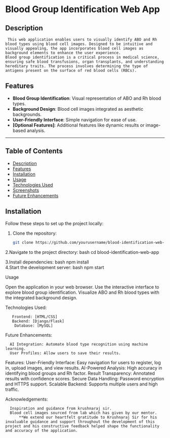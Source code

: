 # Blood Group Identification Web App  

## Description  
     This web application enables users to visually identify ABO and Rh blood types using blood cell images. Designed to be intuitive and visually appealing, the app incorporates blood cell images as background elements to enhance the user experience.  
    Blood group identification is a critical process in medical science, ensuring safe blood transfusions, organ transplants, and understanding hereditary traits. The process involves determining the type of antigens present on the surface of red blood cells (RBCs).

## Features  
- **Blood Group Identification**: Visual representation of ABO and Rh blood types.  
- **Background Design**: Blood cell images integrated as aesthetic backgrounds.  
- **User-Friendly Interface**: Simple navigation for ease of use.  
- **[Optional Features]**: Additional features like dynamic results or image-based analysis.  

---

## Table of Contents  
- [Description](#description)  
- [Features](#features)  
- [Installation](#installation)  
- [Usage](#usage)  
- [Technologies Used](#technologies-used)  
- [Screenshots](#screenshots)  
- [Future Enhancements](#future-enhancements)  
 



## Installation  
Follow these steps to set up the project locally:  
1. Clone the repository:  
   ```bash  
   git clone https://github.com/yourusername/blood-identification-web-app.git

2.Navigate to the project directory:
            bash
     cd blood-identification-web-app  

3.Install dependencies:
      bash
    npm install  
4.Start the development server:
      bash
    npm start  
   
Usage

  Open the application in your web browser.
  Use the interactive interface to explore blood group identification.
  Visualize ABO and Rh blood types with the integrated background design.



Technologies Used:

       Frontend: [HTML/CSS]
       Backend: [Django/Flask]
        Database: [MySQL]



Future Enhancements:

      AI Integration: Automate blood type recognition using machine learning.
      User Profiles: Allow users to save their results.


      
Features:
      User-Friendly Interface: Easy navigation for users to register, log in, upload images, and view results.
     AI-Powered Analysis: High accuracy in identifying blood groups and Rh factor.
     Result Transparency: Annotated results with confidence scores.
   Secure Data Handling: Password encryption and HTTPS support.
   Scalable Backend: Supports multiple users and high traffic.
      


Acknowledgements:
  
      Inspiration and guidance from krushnaraj sir.
      Blood cell images sourced from lab which has given by our mentor.
          **We extend our heartfelt gratitude to Krushnaraj Sir for his invaluable guidance and support throughout the development of this project and his constructive feedback helped shape the functionality and accuracy of the application.  






